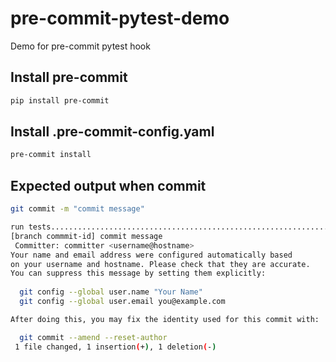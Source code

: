 # pre-commit-pytest-demo
Demo for pre-commit pytest hook

## Install pre-commit
```bash
pip install pre-commit
```

## Install .pre-commit-config.yaml
```bash
pre-commit install
```

## Expected output when commit
```bash
git commit -m "commit message"

run tests................................................................Passed
[branch commmit-id] commit message
 Committer: committer <username@hostname>
Your name and email address were configured automatically based
on your username and hostname. Please check that they are accurate.
You can suppress this message by setting them explicitly:
 
  git config --global user.name "Your Name"
  git config --global user.email you@example.com                                                    

After doing this, you may fix the identity used for this commit with:

  git commit --amend --reset-author                                                                                                                                                                                                            
 1 file changed, 1 insertion(+), 1 deletion(-) 
```
